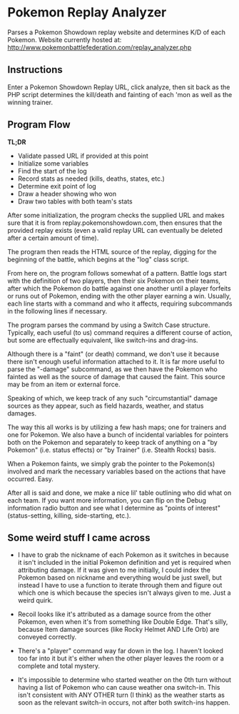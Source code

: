 Pokemon Replay Analyzer
=======================

Parses a Pokemon Showdown replay website and determines K/D of each Pokemon.
Website currently hosted at:
	http://www.pokemonbattlefederation.com/replay_analyzer.php

Instructions
------
Enter a Pokemon Showdown Replay URL, click analyze, then sit back as the PHP script determines the kill/death and fainting of each 'mon as well as the winning trainer.

Program Flow
------
__TL;DR__
* Validate passed URL if provided at this point
* Initialize some variables
* Find the start of the log
* Record stats as needed (kills, deaths, states, etc.)
* Determine exit point of log
* Draw a header showing who won
* Draw two tables with both team's stats


After some initialization, the program checks the supplied URL and makes sure that it is from replay.pokemonshowdown.com, then ensures that the provided replay exists (even a valid replay URL can eventually be deleted after a certain amount of time).

The program then reads the HTML source of the replay, digging for the beginning of the battle, which begins at the "log" class script.

From here on, the program follows somewhat of a pattern. Battle logs start with the definition of two players, then their six Pokemon on their teams, after which the Pokemon do battle against one another until a player forfeits or runs out of Pokemon, ending with the other player earning a win. Usually, each line starts with a command and who it affects, requiring subcommands in the following lines if necessary.

The program parses the command by using a Switch Case structure. Typically, each useful (to us) command requires a different course of action, but some are effectually equivalent, like switch-ins and drag-ins.

Although there is a "faint" (or death) command, we don't use it because there isn't enough useful information attached to it. It is far more useful to parse the "-damage" subcommand, as we then have the Pokemon who fainted as well as the source of damage that caused the faint. This source may be from an item or external force.
	
Speaking of which, we keep track of any such "circumstantial" damage sources as they appear, such as field hazards, weather, and status damages.

The way this all works is by utilizing a few hash maps; one for trainers and one for Pokemon. We also have a bunch of incidental variables for pointers both on the Pokemon and separately to keep track of anything on a "by Pokemon" (i.e. status effects) or "by Trainer" (i.e. Stealth Rocks) basis.
	
When a Pokemon faints, we simply grab the pointer to the Pokemon(s) involved and mark the necessary variables based on the actions that have occurred. Easy.

After all is said and done, we make a nice lil' table outlining who did what on each team. If you want more information, you can flip on the Debug information radio button and see what I determine as "points of interest" (status-setting, killing, side-starting, etc.).

Some weird stuff I came across
------
* I have to grab the nickname of each Pokemon as it switches in because it isn't included in the initial Pokemon definition and yet is required when attributing damage. If it was given to me initially, I could index the Pokemon based on nickname and everything would be just swell, but instead I have to use a function to iterate through them and figure out which one is which because the species isn't always given to me. Just a weird quirk.

* Recoil looks like it's attributed as a damage source from the other Pokemon, even when it's from something like Double Edge. That's silly, because Item damage sources (like Rocky Helmet AND Life Orb) are conveyed correctly.

* There's a "player" command way far down in the log. I haven't looked too far into it but it's either when the other player leaves the room or a complete and total mystery.

* It's impossible to determine who started weather on the 0th turn without having a list of Pokemon who can cause weather ona switch-in. This isn't consistent with ANY OTHER turn (I think) as the weather starts as soon as the relevant switch-in occurs, not after both switch-ins happen.
